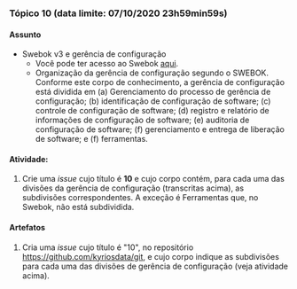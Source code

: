 ### Tópico 10 (data limite: **07/10/2020 23h59min59s**)

#### Assunto

- Swebok v3 e gerência de configuração
  - Você pode ter acesso ao Swebok [aqui](https://www.computer.org/education/bodies-of-knowledge/software-engineering).
  - Organização da gerência de configuração segundo o SWEBOK. Conforme este corpo de conhecimento, a gerência de configuração está dividida em
  (a) Gerenciamento do processo de gerência de configuração; (b) identificação de configuração de software; (c) controle de configuração de software;
  (d) registro e relatório de informações de configuração de software; (e) auditoria de configuração de software; (f) gerenciamento e entrega de liberação de
  software; e (f) ferramentas.

#### Atividade:

1. Crie uma _issue_ cujo título é **10** e cujo corpo contém, para cada uma das divisões da gerência de configuração (transcritas acima), as subdivisões correspondentes. A exceção é Ferramentas que, no Swebok, não está subdividida. 

#### Artefatos

1. Cria uma _issue_ cujo título é "10", no repositório https://github.com/kyriosdata/git, e cujo corpo indique as subdivisões para cada uma das divisões de
gerência de configuração (veja atividade acima).
